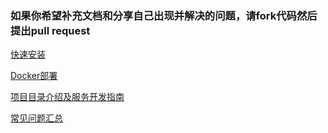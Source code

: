 ### 如果你希望补充文档和分享自己出现并解决的问题，请fork代码然后提出pull request

[快速安装](快速安装.md)

[Docker部署](Docker部署.md)

[项目目录介绍及服务开发指南](项目目录介绍及服务开发指南.md)

[常见问题汇总](常见问题汇总.md)
